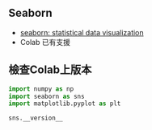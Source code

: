 ## Seaborn
  - [seaborn: statistical data visualization](https://seaborn.pydata.org/) 
  - Colab 已有支援

## 檢查Colab上版本
```python
import numpy as np
import seaborn as sns
import matplotlib.pyplot as plt

sns.__version__
```
